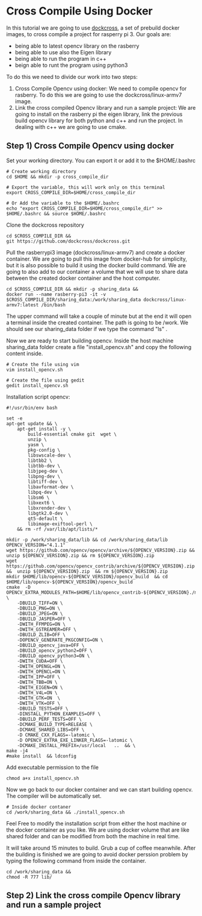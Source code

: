 # Cross Compile Using Docker
In this tutorial we are going to use [dockcross](https://github.com/dockcross/dockcross), a set of prebuild docker images, to cross compile a project for rasperry pi 3. Our goals are:

* being able to latest opencv library on the rasberry
* being able to use also the Eigen library
* being able to run the program in c++
* beign able to runt the program using python3

To do this we need to divide our work into two steps:

1. Cross Compile Opencv using docker: We need to compile opencv for rasberry. To do this we are going to use the dockcross/linux-armv7 image.
2. Link the cross compiled Opencv library and run a sample project: We are going to install on the rasberry pi the eigen library, link the previous build opencv library for both python and c++ and run the project. In dealing with c++ we are going to use cmake.

## Step 1) Cross Compile Opencv using docker

Set your working directory. You can export it or add it to the $HOME/.bashrc
```
# Create working directory
cd $HOME && mkdir -p cross_compile_dir

# Export the variable, this will work only on this terminal
export CROSS_COMPILE_DIR=$HOME/cross_compile_dir

# Or Add the variable to the $HOME/.bashrc
echo "export CROSS_COMPILE_DIR=$HOME/cross_compile_dir" >> $HOME/.bashrc && source $HOME/.bashrc
```

Clone the dockcross repository
```
cd $CROSS_COMPILE_DIR && 
git https://github.com/dockcross/dockcross.git 
```

Pull the rasberrypi3 image (dockcross/linux-armv7) and create a docker container. We are going to pull this image from docker-hub for simplicity, but it is also possible to build it using the  docker build command. We are going to also add to our container a volume that we will use to share data between the created docker container and the host computer.

```
cd $CROSS_COMPILE_DIR && mkdir -p sharing_data &&
docker run --name rasberry-pi3 -it -v $CROSS_COMPILE_DIR/sharing_data:/work/sharing_data dockcross/linux-armv7:latest /bin/bash
```

The upper command will take a couple of minute but at the end it will open a terminal inside the created container. The path is going to be /work. We should see our sharing_data folder if we type the command "ls" .

Now we are ready to start building opencv. Inside the host machine sharing_data folder create a file "install_opencv.sh" and copy the following content inside.

```
# Create the file using vim
vim install_opencv.sh

# Create the file using gedit
gedit install_opencv.sh
```

Installation script opencv:
```
#!/usr/bin/env bash

set -e
apt-get update && \
    apt-get install -y \
        build-essential cmake git  wget \
        unzip \
        yasm \
        pkg-config \
        libswscale-dev \
        libtbb2 \
        libtbb-dev \
        libjpeg-dev \
        libpng-dev \
        libtiff-dev \
        libavformat-dev \
        libpq-dev \
        libsm6 \
        libxext6 \
        libxrender-dev \
        libgtk2.0-dev \
        qt5-default \
        libimage-exiftool-perl \
    && rm -rf /var/lib/apt/lists/*

mkdir -p /work/sharing_data/lib && cd /work/sharing_data/lib 
OPENCV_VERSION="4.1.1"
wget https://github.com/opencv/opencv/archive/${OPENCV_VERSION}.zip && unzip ${OPENCV_VERSION}.zip && rm ${OPENCV_VERSION}.zip  
wget https://github.com/opencv/opencv_contrib/archive/${OPENCV_VERSION}.zip  &&  unzip ${OPENCV_VERSION}.zip  && rm ${OPENCV_VERSION}.zip
mkdir $HOME/lib/opencv-${OPENCV_VERSION}/opencv_build  && cd $HOME/lib/opencv-${OPENCV_VERSION}/opencv_build
cmake  -D OPENCV_EXTRA_MODULES_PATH=$HOME/lib/opencv_contrib-${OPENCV_VERSION}./modules  \
    -DBUILD_TIFF=ON \
    -DBUILD_PNG=ON \
    -DBUILD_JPEG=ON \
    -DBUILD_JASPER=OFF \
    -DWITH_FFMPEG=ON \
    -DWITH_GSTREAMER=OFF \
    -DBUILD_ZLIB=OFF \
    -DOPENCV_GENERATE_PKGCONFIG=ON \
    -DBUILD_opencv_java=OFF \
    -DBUILD_opencv_python2=OFF \
    -DBUILD_opencv_python3=ON \
    -DWITH_CUDA=OFF \
    -DWITH_OPENGL=ON \
    -DWITH_OPENCL=ON \
    -DWITH_IPP=OFF \
    -DWITH_TBB=ON \
    -DWITH_EIGEN=ON \
    -DWITH_V4L=ON \
    -DWITH_GTK=ON  \
    -DWITH_VTK=OFF \
    -DBUILD_TESTS=OFF \
    -DINSTALL_PYTHON_EXAMPLES=OFF \
    -DBUILD_PERF_TESTS=OFF \
    -DCMAKE_BUILD_TYPE=RELEASE \
    -DCMAKE_SHARED_LIBS=OFF \
    -D CMAKE_CXX_FLAGS=-latomic \
    -D OPENCV_EXTRA_EXE_LINKER_FLAGS=-latomic \
    -DCMAKE_INSTALL_PREFIX=/usr/local   ..  && \
make -j4 
#make install  && ldconfig 
```

Add executable permission to the file
```
chmod a+x install_opencv.sh
```

Now we go back to our docker container and we can start building opencv. The compiler will be automatically set.
```
# Inside docker contaner
cd /work/sharing_data && ./install_opencv.sh
```
Feel Free to modify the installation script from either the host machine or the docker container as you like. We are using docker volume that are like shared folder and can be modified from both the machine in real time.

It will take around 15 minutes to build. Grub a cup of coffee meanwhile. 
After the building is finished we are going to avoid docker perssion problem by typing the following command from inside the container.
```
cd /work/sharing_data &&
chmod -R 777 lib/
```

## Step 2) Link the cross compile Opencv library and run a sample project

